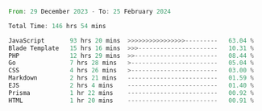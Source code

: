 
<!--START_SECTION:waka-->

```rust
From: 29 December 2023 - To: 25 February 2024

Total Time: 146 hrs 54 mins

JavaScript       93 hrs 20 mins  >>>>>>>>>>>>>>>>---------   63.04 %
Blade Template   15 hrs 16 mins  >>>----------------------   10.31 %
PHP              12 hrs 29 mins  >>-----------------------   08.44 %
Go               7 hrs 28 mins   >------------------------   05.04 %
CSS              4 hrs 26 mins   >------------------------   03.00 %
Markdown         2 hrs 21 mins   -------------------------   01.59 %
EJS              2 hrs 4 mins    -------------------------   01.40 %
Prisma           1 hr 22 mins    -------------------------   00.92 %
HTML             1 hr 20 mins    -------------------------   00.91 %
```

<!--END_SECTION:waka-->
<!---
Abedmuh/Abedmuh is a ✨ special ✨ repository because its `README.md` (this file) appears on your GitHub profile.
You can click the Preview link to take a look at your changes.
--->
